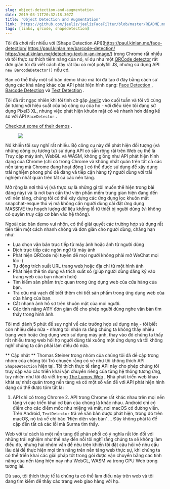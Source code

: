```yaml
---
slug: object-detection-and-augmentation
date: 2019-03-11T20:32:18.307Z
title: 'Object Detection and Augmentation'
link: 'https://github.com/jeeliz/jeelizFaceFilter/blob/master/README.md#features'
tags: [links, qrcode, shapedetection]
---
```

Tôi đã chơi rất nhiều với [Shape Detection API](https://paul.kinlan.me/face-detection/ https://paul.kinlan.me/barcode-detection/ https://paul.kinlan.me/detecting-text-in-an-image/) trong Chrome rất nhiều và tôi thực sự thích tiềm năng của nó, ví dụ như một [QRCode detector](https://qrsnapper.com) rất đơn giản tôi đã viết cách đây rất lâu có một polyfill JS, nhưng sử dụng API `new BarcodeDetector()` nếu có.

Bạn có thể thấy một số bản demo khác mà tôi đã tạo ở đây bằng cách sử dụng các khả năng khác của API phát hiện hình dạng: [Face Detection](https://paul.kinlan.me/face-detection/) , [Barcode Detection](https://paul.kinlan.me/barcode-detection/) và [Text Detection](https://paul.kinlan.me/detecting-text-in-an-image/) .

Tôi đã rất ngạc nhiên khi tôi tình cờ gặp [Jeeliz](https://jeeliz.com) vào cuối tuần và tôi vô cùng ấn tượng với hiệu suất của bộ công cụ của họ - với điều kiện tôi đang sử dụng Pixel3 XL, nhưng việc phát hiện khuôn mặt có vẻ nhanh hơn đáng kể so với API `FaceDetector` .

[Checkout some of their demos](https://jeeliz.com/sunglasses) .

<figure>
  <img src="/images/2019-03-11-object-detection-and-augmentation.jpeg">
</figure>

Nó khiến tôi suy nghĩ rất nhiều. Bộ công cụ này để phát hiện đối tượng (và những công cụ tương tự) sử dụng API có sẵn rộng rãi trên Web cụ thể là Truy cập máy ảnh, WebGL và WASM, không giống như API phát hiện hình dạng của Chrome (chỉ có trong Chrome và không nhất quán trên tất cả các nền tảng mà Chrome đang hoạt động ) có thể được sử dụng để xây dựng trải nghiệm phong phú dễ dàng và tiếp cận hàng tỷ người dùng với trải nghiệm nhất quán trên tất cả các nền tảng.

Mở rộng là nơi thú vị (và thực sự là những gì tôi muốn thể hiện trong bài đăng này) và là nơi bạn cần thư viện phần mềm trung gian hiện đang đến với nền tảng, chúng tôi có thể xây dựng các ứng dụng lọc khuôn mặt snapchat-esque thú vị mà không cần người dùng cài đặt ứng dụng MASSIVE thu hoạch lượng dữ liệu khổng lồ từ thiết bị người dùng (vì không có quyền truy cập cơ bản vào hệ thống).

Ngoài các bản demo vui nhộn, có thể giải quyết các trường hợp sử dụng rất tiên tiến một cách nhanh chóng và đơn giản cho người dùng, chẳng hạn như:

* Lựa chọn văn bản trực tiếp từ máy ảnh hoặc ảnh từ người dùng
* Dịch trực tiếp các ngôn ngữ từ máy ảnh
* Phát hiện QRCode nội tuyến để mọi người không phải mở WeChat mọi lúc :)
* Tự động trích xuất URL trang web hoặc địa chỉ từ một hình ảnh
* Phát hiện thẻ tín dụng và trích xuất số (giúp người dùng đăng ký vào trang web của bạn nhanh hơn)
* Tìm kiếm sản phẩm trực quan trong ứng dụng web của cửa hàng của bạn.
* Tra cứu mã vạch để biết thêm chi tiết sản phẩm trong ứng dụng web của cửa hàng của bạn.
* Cắt nhanh ảnh hồ sơ trên khuôn mặt của mọi người.
* Các tính năng A11Y đơn giản để cho phép người dùng nghe văn bản tìm thấy trong hình ảnh.

Tôi mới dành 5 phút để suy nghĩ về các trường hợp sử dụng này - tôi biết còn nhiều điều nữa - nhưng tôi nhận ra rằng chúng ta không thấy nhiều trang web hoặc ứng dụng web sử dụng máy ảnh, thay vào đó chúng ta thấy rất nhiều trang web hỏi họ người dùng tải xuống một ứng dụng và tôi không nghĩ chúng ta cần phải làm điều đó nữa.

** Cập nhật ** Thomas Steiner trong nhóm của chúng tôi đã đề cập trong nhóm của chúng tôi Trò chuyện rằng có vẻ như tôi không thích API `ShapeDetection` hiện tại. Tôi thích thực tế rằng API này cho phép chúng tôi truy cập vào các triển khai vận chuyển riêng của từng hệ thống tương ứng, tuy nhiên như tôi đã viết trong [The Lumpy Web](/the-lumpy-web/) , Nhà phát triển web khao khát sự nhất quán trong nền tảng và có một số vấn đề với API phát hiện hình dạng có thể được tóm tắt là:

1. API chỉ có trong Chrome 2. API trong Chrome rất khác nhau trên mọi nền tảng vì các triển khai cơ bản của chúng là khác nhau. Android chỉ có điểm cho các điểm mốc như miệng và mắt, nơi macOS có đường viền. Trên Android, `TextDetector` trả về văn bản được phát hiện, trong đó trên macOS, nó trả về chỉ báo &#39;Hiện diện văn bản&#39; ... Đây không phải là đề cập đến tất cả các lỗi mà Surma tìm thấy.

Web với tư cách là một nền tảng để phân phối có ý nghĩa rất lớn đối với những trải nghiệm như thế này đến nỗi tôi nghĩ rằng chúng ta sẽ không làm điều đó, nhưng hai nhóm vấn đề nêu trên khiến tôi đặt câu hỏi về nhu cầu lâu dài để thực hiện mọi tính năng trên nền tảng web thực sự, khi chúng ta có thể triển khai các giải pháp tốt trong gói được vận chuyển bằng các tính năng của nền tảng hiện nay như WebGL, WASM và trong GPU Web trong tương lai.

Dù sao, tôi thích thực tế là chúng ta có thể làm điều này trên web và tôi đang tìm kiếm để thấy các trang web giao hàng với họ.